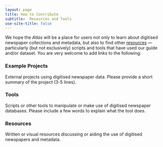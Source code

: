 ```yaml
---
layout: page
title: How to Contribute
subtitle:  Resources and Tools
use-site-title: false
---
```


We hope the *Atlas* will be a place for users not only to learn about digitised newspaper collections and metadata, but also  to find other [resources](https://www.digitisednewspapers.net/introduction/web/) — particularly (but not exclusively) scripts and tools that have used our guide and/or dataset. You are very welcome to add links to the following:

### <a name="projects">Example Projects</a>

External projects using digitised newspaper data. Please provide a short summary of the project (3-5 lines).

### <a name="tools">Tools</a>

Scripts or other tools to manipulate or make use of digitised newspaper databases. Please include a few words to explain what the tool does.
  
### <a name="resources">Resources</a>

Written or visual resources discussing or aiding the use of digitised newspapers and metadata.

